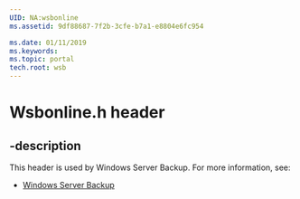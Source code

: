 ```yaml
---
UID: NA:wsbonline
ms.assetid: 9df88687-7f2b-3cfe-b7a1-e8804e6fc954

ms.date: 01/11/2019
ms.keywords: 
ms.topic: portal
tech.root: wsb
---
```


# Wsbonline.h header


## -description


This header is used by Windows Server Backup. For more information, see:

- [Windows Server Backup](../_wsb/index.md)

